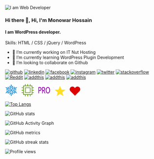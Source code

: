 ![I am Web Developer](https://scontent.fdac155-1.fna.fbcdn.net/v/t39.30808-6/279317532_3100945843503669_7947889939146892581_n.jpg?stp=dst-jpg_s960x960&_nc_cat=108&ccb=1-7&_nc_sid=e3f864&_nc_ohc=NEtT6wDQg1wAX-MG3zv&_nc_ht=scontent.fdac155-1.fna&oh=00_AT_uYLfMoCaeYiYDSdJ4p-EqRgSZoiT_MsFyr9JpDANPtw&oe=6342975E)

### Hi there 👋, Hi, I'm Monowar Hossain
#### I am WordPress developer.

Skills: HTML / CSS / jQuery / WordPress

- 🔭 I’m currently working on IT Nut Hosting 
- 🌱 I’m currently learning WordPress Plugin Development 
- 👯 I’m looking to collaborate on Github 


[<img src='https://cdn.jsdelivr.net/npm/simple-icons@3.0.1/icons/github.svg' alt='github' height='40'>](https://github.com/devmonowar)  [<img src='https://cdn.jsdelivr.net/npm/simple-icons@3.0.1/icons/linkedin.svg' alt='linkedin' height='40'>](https://www.linkedin.com/in/kstmonowar/)  [<img src='https://cdn.jsdelivr.net/npm/simple-icons@3.0.1/icons/facebook.svg' alt='facebook' height='40'>](https://www.facebook.com/https://www.facebook.com/kstmonowar)  [<img src='https://cdn.jsdelivr.net/npm/simple-icons@3.0.1/icons/instagram.svg' alt='instagram' height='40'>](https://www.instagram.com/kstmonowar/)  [<img src='https://cdn.jsdelivr.net/npm/simple-icons@3.0.1/icons/twitter.svg' alt='twitter' height='40'>](https://twitter.com/kstmonowar)  [<img src='https://cdn.jsdelivr.net/npm/simple-icons@3.0.1/icons/stackoverflow.svg' alt='stackoverflow' height='40'>](https://stackoverflow.com/users/kstmonowar)  [<img src='https://cdn.jsdelivr.net/npm/simple-icons@3.0.1/icons/reddit.svg' alt='Reddit' height='40'>](https://www.reddit.com/user/kstmonowar)  [<img src='https://cdn.jsdelivr.net/npm/simple-icons@3.0.1/icons/addthis.svg' alt='addthis' height='40'>](https://wordpress.org/plugins/free-widgets-for-elementor/)  [<img src='https://cdn.jsdelivr.net/npm/simple-icons@3.0.1/icons/addthis.svg' alt='addthis' height='40'>](https://wordpress.org/plugins/advanced-testimonial/)  [<img src='https://cdn.jsdelivr.net/npm/simple-icons@3.0.1/icons/addthis.svg' alt='addthis' height='40'>](https://wordpress.org/plugins/general-slider/)  

<a href='https://archiveprogram.github.com/'><img src='https://raw.githubusercontent.com/acervenky/animated-github-badges/master/assets/acbadge.gif' width='40' height='40'></a> <a href='https://docs.github.com/en/developers'><img src='https://raw.githubusercontent.com/acervenky/animated-github-badges/master/assets/devbadge.gif' width='40' height='40'></a> <a href='https://github.com/pricing'><img src='https://raw.githubusercontent.com/acervenky/animated-github-badges/master/assets/pro.gif' width='40' height='40'></a> <a href='https://stars.github.com/'><img src='https://raw.githubusercontent.com/acervenky/animated-github-badges/master/assets/starbadge.gif' width='35' height='35'></a> <a href='https://docs.github.com/en/github/supporting-the-open-source-community-with-github-sponsors'><img src='https://raw.githubusercontent.com/acervenky/animated-github-badges/master/assets/sponsorbadge.gif' width='35' height='35'></a> 


[![Top Langs](https://github-readme-stats.vercel.app/api/top-langs/?username=devmonowar)](https://github.com/anuraghazra/github-readme-stats)

![GitHub stats](https://github-readme-stats.vercel.app/api?username=devmonowar&show_icons=true&count_private=true)  

![GitHub Activity Graph](https://activity-graph.herokuapp.com/graph?username=devmonowar)  

![GitHub metrics](https://metrics.lecoq.io/devmonowar)  

![GitHub streak stats](https://github-readme-streak-stats.herokuapp.com/?user=devmonowar)  

![Profile views](https://gpvc.arturio.dev/devmonowar)  

